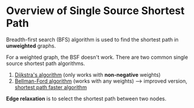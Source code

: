 # Overview of Single Source Shortest Path

Breadth-first search (BFS) algorithm is used to find the shortest path in **unweighted**
graphs.

For a weighted graph, the BSF doesn't work. There are two common single source shortest
path algorithms.

1. [Dijkstra's algorithm](dijkstra-algorithm.md) (only works with **non-negative** weights)
2. [Bellman-Ford algorithm](bellman-ford-algorithm.md) (works with any weights) --> 
improved version, [shortest path faster algorithm](shortest-path-faster-algorithm.md)

**Edge relaxation** is to select the shortest path between two nodes.

